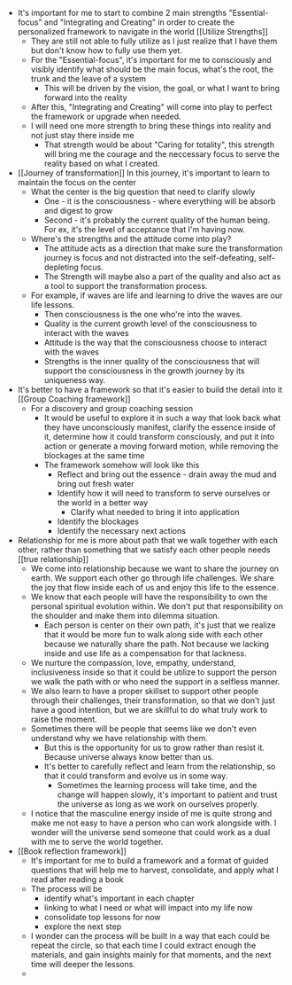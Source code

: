 - It's important for me to start to combine 2 main strengths "Essential-focus" and "Integrating and Creating" in order to create the personalized framework to navigate in the world [[Utilize Strengths]]
    - They are still not able to fully utilize as I just realize that I have them but don't know how to fully use them yet.
    - For the "Essential-focus", it's important for me to consciously and visibly identify what should be the main focus, what's the root, the trunk and the leave of a system
        - This will be driven by the vision, the goal, or what I want to bring forward into the reality
    - After this, "Integrating and Creating" will come into play to perfect the framework or upgrade when needed. 
    - I will need one more strength to bring these things into reality and not just stay there inside me
        - That strength would be about "Caring for totality", this strength will bring me the courage and the neccessary focus to serve the reality based on what I created.
- [[Journey of transformation]] In this journey, it's important to learn to maintain the focus on the center
    - What the center is the big question that need to clarify slowly
        - One - it is the consciousness - where everything will be absorb and digest to grow
        - Second - it's probably the current quality of the human being. For ex, it's the level of acceptance that I'm having now. 
    - Where's the strengths and the attitude come into play?
        - The attitude acts as a direction that make sure the transformation journey is focus and not distracted into the self-defeating, self-depleting focus.
        - The Strength will maybe also a part of the quality and also act as a tool to support the transformation process.
    - For example, if waves are life and learning to drive the waves are our life lessons.
        - Then consciousness is the one who're into the waves.
        - Quality is the current growth level of the consciousness to interact with the waves
        - Attitude is the way that the consciousness choose to interact with the waves
        - Strengths is the inner quality of the consciousness that will support the consciousness in the growth journey by its uniqueness way.
- It's better to have a framework so that it's easier to build the detail into it [[Group Coaching framework]]
    - For a discovery and group coaching session
        - It would be useful to explore it in such a way that look back what they have unconsciously manifest, clarify the essence inside of it, determine how it could transform consciously, and put it into action or generate a moving forward motion, while removing the blockages at the same time
        - The framework somehow will look like this
            - Reflect and bring out the essence - drain away the mud and bring out fresh water
            -  Identify how it will need to transform to serve ourselves or the world in a better way
                - Clarify what needed to bring it into application
            - Identify the blockages 
            - Identify the necessary next actions
- Relationship for me is more about path that we walk together with each other, rather than something that we satisfy each other people needs [[true relationship]]
    - We come into relationship because we want to share the journey on earth. We support each other go through life challenges. We share the joy that flow inside each of us and enjoy this life to the essence.
    - We know that each people will have the responsibility to own the personal spiritual evolution within. We don't put that responsibility on the shoulder and make them into dilemma situation.
        - Each person is center on their own path, it's just that we realize that it would be more fun to walk along side with each other because we naturally share the path. Not because we lacking inside and use life as a compensation for that lackness.
    - We nurture the compassion, love, empathy, understand, inclusiveness inside so that it could be utilize to support the person we walk the path with or who need the support in a selfless manner.
    - We also learn to have a proper skillset to support other people through their challenges, their transformation, so that we don't just have a good intention, but we are skillful to do what truly work to raise the moment.
    - Sometimes there will be people that seems like we don't even understand why we have relationship with them.
        - But this is the opportunity for us to grow rather than resist it. Because universe always know better than us. 
        - It's better to carefully reflect and learn from the relationship, so that it could transform and evolve us in some way.
            - Sometimes the learning process will take time, and the change will happen slowly, it's important to patient and trust the universe as long as we work on ourselves properly.
    - I notice that the masculine energy inside of me is quite strong and make me not easy to have a person who can work alongside with. I wonder will the universe send someone that could work as a dual with me to serve the world together.
- [[Book reflection framework]]
    - It's important for me to build a framework and a format of guided questions that will help me to harvest, consolidate, and apply what I read after reading a book
    - The process will be 
        - identify what's important in each chapter
        - linking to what I need or what will impact into my life now
        - consolidate top lessons for now
        - explore the next step
    - I wonder can the process will be built in a way that each could be repeat the circle, so that each time I could extract enough the materials, and gain insights mainly for that moments, and the next time will deeper the lessons.
    - 
